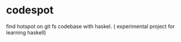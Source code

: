 # codespot
find hotspot on git fs codebase with haskel. ( experimental project for learning haskell)
